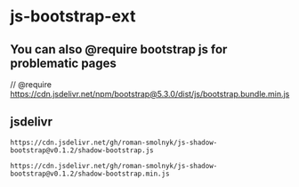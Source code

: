 # js-bootstrap-ext

## You can also @require bootstrap js for problematic pages

// @require      <https://cdn.jsdelivr.net/npm/bootstrap@5.3.0/dist/js/bootstrap.bundle.min.js>

## jsdelivr

```
https://cdn.jsdelivr.net/gh/roman-smolnyk/js-shadow-bootstrap@v0.1.2/shadow-bootstrap.js
```

```
https://cdn.jsdelivr.net/gh/roman-smolnyk/js-shadow-bootstrap@v0.1.2/shadow-bootstrap.min.js
```
